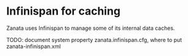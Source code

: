 # Infinispan for caching

Zanata uses Infinispan to manage some of its internal data caches.

TODO: document system property zanata.infinispan.cfg, where to put zanata-infinispan.xml
